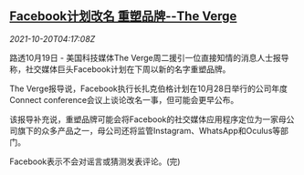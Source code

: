 <!--1634704262000-->
[Facebook计划改名 重塑品牌--The Verge](https://cn.reuters.com/article/facebook-renaming-brand-1019-tues-idCNKBS2HA0BC)
------

<div><i>2021-10-20T04:17:08Z</i></div><p>路透10月19日 - 美国科技媒体The Verge周二援引一位直接知情的消息人士报导称，社交媒体巨头Facebook计划在下周以新的名字重塑品牌。</p><p>The Verge报导说，Facebook执行长扎克伯格计划在10月28日举行的公司年度Connect conference会议上谈论改名一事，但可能会更早公布。</p><p>该报导补充说，重塑品牌可能会将Facebook的社交媒体应用程序定位为一家母公司旗下的众多产品之一，母公司还将监管Instagram、WhatsApp和Oculus等部门。</p><p>Facebook表示不会对谣言或猜测发表评论。(完)</p>
